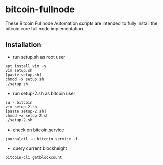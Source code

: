 # bitcoin-fullnode
These Bitcoin Fullnode Automation scripts are intended to fully install the bitcoin core full node implementation.

## Installation
- run setup.sh as root user
```
apt install vim -y
vim setup.sh
[paste setup.sh]
chmod +x setup.sh
./setup.sh
```
- run setup-2.sh as bitcoin user
```
su - bitcoin
vim setup-2.sh
[paste setup-2.sh]
chmod +x setup-2.sh
./setup-2.sh
```
- check on bitcoin.service
```
journalctl -u bitcoin.service -f
```
- query current blockheight
```
bitcoin-cli getblockcount
```
